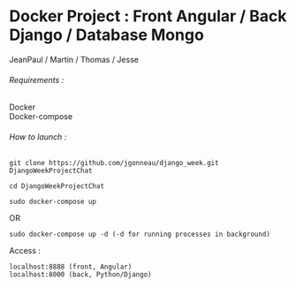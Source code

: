 # Docker Project : Front Angular / Back Django / Database Mongo 

JeanPaul / Martin / Thomas / Jesse

###### Requirements :

Docker<br>
Docker-compose<br>

###### How to launch :

```
git clone https://github.com/jgonneau/django_week.git DjangoWeekProjectChat

cd DjangoWeekProjectChat
```

```
sudo docker-compose up 
```
OR
```
sudo docker-compose up -d (-d for running processes in background)
```

Access :

```
localhost:8888 (front, Angular)
localhost:8000 (back, Python/Django)
```
